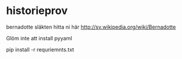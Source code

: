 # historieprov

bernadotte släkten hitta ni här http://sv.wikipedia.org/wiki/Bernadotte

Glöm inte att install pyyaml

  pip install -r requriemnts.txt
